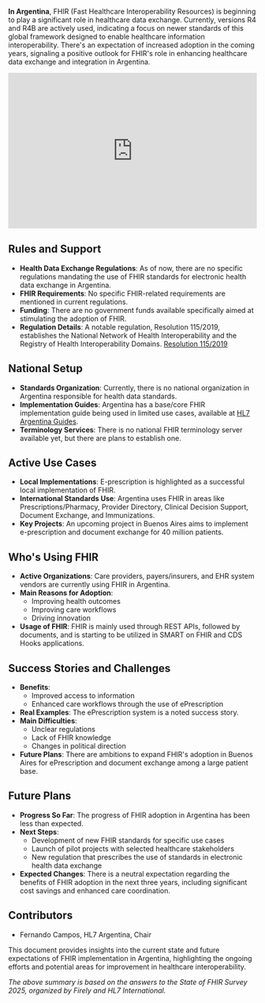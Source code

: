 **In Argentina**, FHIR (Fast Healthcare Interoperability Resources) is beginning to play a significant role in healthcare data exchange. Currently, versions R4 and R4B are actively used, indicating a focus on newer standards of this global framework designed to enable healthcare information interoperability. There's an expectation of increased adoption in the coming years, signaling a positive outlook for FHIR's role in enhancing healthcare data exchange and integration in Argentina.

<iframe width="100%" height="315" src="https://www.youtube.com/embed/byyUaJew8jo?si=yAznWUZbNCRgzxum" title="YouTube video player" frameborder="0" allow="accelerometer; autoplay; clipboard-write; encrypted-media; gyroscope; picture-in-picture; web-share" referrerpolicy="strict-origin-when-cross-origin" allowfullscreen></iframe>

## Rules and Support
- **Health Data Exchange Regulations**: As of now, there are no specific regulations mandating the use of FHIR standards for electronic health data exchange in Argentina.
- **FHIR Requirements**: No specific FHIR-related requirements are mentioned in current regulations.
- **Funding**: There are no government funds available specifically aimed at stimulating the adoption of FHIR.
- **Regulation Details**: A notable regulation, Resolution 115/2019, establishes the National Network of Health Interoperability and the Registry of Health Interoperability Domains. [Resolution 115/2019](https://www.argentina.gob.ar/normativa/nacional/resoluci%C3%B3n-115-2019-319286)

## National Setup
- **Standards Organization**: Currently, there is no national organization in Argentina responsible for health data standards.
- **Implementation Guides**: Argentina has a base/core FHIR implementation guide being used in limited use cases, available at [HL7 Argentina Guides](https://guias.hl7.org.ar/site/index.html).
- **Terminology Services**: There is no national FHIR terminology server available yet, but there are plans to establish one.

## Active Use Cases
- **Local Implementations**: E-prescription is highlighted as a successful local implementation of FHIR.
- **International Standards Use**: Argentina uses FHIR in areas like Prescriptions/Pharmacy, Provider Directory, Clinical Decision Support, Document Exchange, and Immunizations.
- **Key Projects**: An upcoming project in Buenos Aires aims to implement e-prescription and document exchange for 40 million patients.

## Who's Using FHIR
- **Active Organizations**: Care providers, payers/insurers, and EHR system vendors are currently using FHIR in Argentina.
- **Main Reasons for Adoption**:
  - Improving health outcomes
  - Improving care workflows
  - Driving innovation
- **Usage of FHIR**: FHIR is mainly used through REST APIs, followed by documents, and is starting to be utilized in SMART on FHIR and CDS Hooks applications.

## Success Stories and Challenges
- **Benefits**:
  - Improved access to information
  - Enhanced care workflows through the use of ePrescription
- **Real Examples**: The ePrescription system is a noted success story.
- **Main Difficulties**:
  - Unclear regulations
  - Lack of FHIR knowledge
  - Changes in political direction
- **Future Plans**: There are ambitions to expand FHIR's adoption in Buenos Aires for ePrescription and document exchange among a large patient base.

## Future Plans
- **Progress So Far**: The progress of FHIR adoption in Argentina has been less than expected.
- **Next Steps**:
  - Development of new FHIR standards for specific use cases
  - Launch of pilot projects with selected healthcare stakeholders
  - New regulation that prescribes the use of standards in electronic health data exchange
- **Expected Changes**: There is a neutral expectation regarding the benefits of FHIR adoption in the next three years, including significant cost savings and enhanced care coordination.

## Contributors
- Fernando Campos, HL7 Argentina, Chair

This document provides insights into the current state and future expectations of FHIR implementation in Argentina, highlighting the ongoing efforts and potential areas for improvement in healthcare interoperability.

*The above summary is based on the answers to the State of FHIR Survey 2025, organized by Firely and HL7 International.*